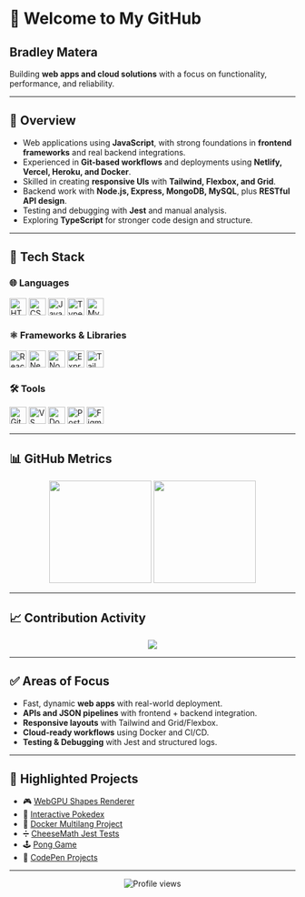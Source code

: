 # 👋 Welcome to My GitHub

## Bradley Matera

Building **web apps and cloud solutions** with a focus on functionality, performance, and reliability.  

---

## 📌 Overview
- Web applications using **JavaScript**, with strong foundations in **frontend frameworks** and real backend integrations.  
- Experienced in **Git-based workflows** and deployments using **Netlify, Vercel, Heroku, and Docker**.  
- Skilled in creating **responsive UIs** with **Tailwind, Flexbox, and Grid**.  
- Backend work with **Node.js, Express, MongoDB, MySQL**, plus **RESTful API design**.  
- Testing and debugging with **Jest** and manual analysis.  
- Exploring **TypeScript** for stronger code design and structure.  

---

## 🔧 Tech Stack

### 🌐 Languages  
<p align="left">  
  <img src="https://cdn.simpleicons.org/html5/E34F26" height="30" alt="HTML5" />  
  <img src="https://cdn.simpleicons.org/css3/1572B6" height="30" alt="CSS3" />  
  <img src="https://skillicons.dev/icons?i=js" height="30" alt="JavaScript" />  
  <img src="https://skillicons.dev/icons?i=ts" height="30" alt="TypeScript" />  
  <img src="https://cdn.simpleicons.org/mysql/316192" height="30" alt="MySQL" />  
</p>

### ⚛️ Frameworks & Libraries  
<p align="left">  
  <img src="https://skillicons.dev/icons?i=react" height="30" alt="React" />  
  <img src="https://cdn.simpleicons.org/nextdotjs/000000" height="30" alt="Next.js" />  
  <img src="https://skillicons.dev/icons?i=nodejs" height="30" alt="Node.js" />  
  <img src="https://cdn.simpleicons.org/express/000000" height="30" alt="Express" />  
  <img src="https://cdn.simpleicons.org/tailwindcss/06B6D4" height="30" alt="TailwindCSS" />  
</p>

### 🛠️ Tools  
<p align="left">  
  <img src="https://skillicons.dev/icons?i=git" height="30" alt="Git" />  
  <img src="https://skillicons.dev/icons?i=vscode" height="30" alt="VS Code" />  
  <img src="https://cdn.simpleicons.org/docker/2496ED" height="30" alt="Docker" />  
  <img src="https://cdn.simpleicons.org/postman/FF6C37" height="30" alt="Postman" />  
  <img src="https://skillicons.dev/icons?i=figma" height="30" alt="Figma" />  
</p>

---

## 📊 GitHub Metrics

<p align="center">
  <img src="https://github-readme-stats.vercel.app/api?username=BradleyMatera&show_icons=true&theme=tokyonight&hide_border=true" height="180" />
  <img src="https://github-readme-stats.vercel.app/api/top-langs/?username=BradleyMatera&layout=compact&theme=tokyonight&hide_border=true" height="180" />
</p>

---

## 📈 Contribution Activity
<p align="center">
  <img src="https://github-readme-activity-graph.vercel.app/graph?username=BradleyMatera&theme=tokyo-night&hide_border=true" />
</p>

---

## ✅ Areas of Focus
- Fast, dynamic **web apps** with real-world deployment.  
- **APIs and JSON pipelines** with frontend + backend integration.  
- **Responsive layouts** with Tailwind and Grid/Flexbox.  
- **Cloud-ready workflows** using Docker and CI/CD.  
- **Testing & Debugging** with Jest and structured logs.  

---

## 📂 Highlighted Projects
- 🎮 [WebGPU Shapes Renderer](https://bradleymatera.github.io/leaf-js/)  
- 📱 [Interactive Pokedex](https://bradleymatera.github.io/Interactive-Pokedex/)  
- 🐳 [Docker Multilang Project](https://github.com/BradleyMatera/docker_multilang_project)  
- ➗ [CheeseMath Jest Tests](https://github.com/BradleyMatera/CheeseMath-Jest-Tests/tree/main/CheeseMath)  
- 🕹️ [Pong Game](https://pongdeluxe.netlify.app/)  
- 🎨 [CodePen Projects](https://codepen.io/student-account-bradley-matera/pens/public)  

---

<p align="center">
  <img src="https://komarev.com/ghpvc/?username=BradleyMatera&style=flat-square&color=blue" alt="Profile views" />
</p>
